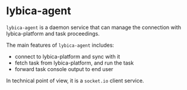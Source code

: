 # lybica-agent

`lybica-agent` is a daemon service that can manage the connection with lybica-platform and task proceedings.

The main features of `lybica-agent` includes:

* connect to lybica-platform and sync with it
* fetch task from lybica-platform, and run the task
* forward task console output to end user

In technical point of view, it is a `socket.io` client service.
